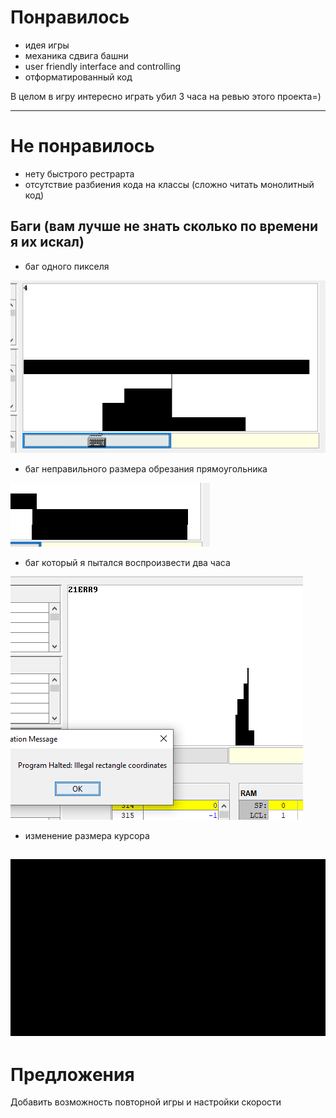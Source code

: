 # Понравилось
 - идея игры
 - механика сдвига башни
 - user friendly interface and controlling
 - отформатированный код

 В целом в игру интересно играть убил 3 часа на ревью этого проекта=\)


---
# Не понравилось
- нету быстрого рестрарта
- отсутствие разбиения кода на классы (сложно читать монолитный код)
## Баги (вам лучше не знать сколько по времени я их искал)
- баг одного пикселя

![alt text](review_images/image.png)
- баг неправильного размера обрезания прямоугольника

![alt text](review_images/image-1.png)

- баг который я пытался воспроизвести два часа

![alt text](review_images/image-4.png)

- изменение размера курсора

![alt text](<review_images/ломка кода.gif>)
---
# Предложения
Добавить возможность повторной игры и настройки скорости